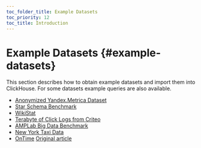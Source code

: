 ```yaml
---
toc_folder_title: Example Datasets
toc_priority: 12
toc_title: Introduction
---
```


# Example Datasets {#example-datasets}

This section describes how to obtain example datasets and import them into ClickHouse. For some datasets example queries are also available.

-   [Anonymized Yandex.Metrica Dataset](metrica.md)
-   [Star Schema Benchmark](star-schema.md)
-   [WikiStat](wikistat.md)
-   [Terabyte of Click Logs from Criteo](criteo.md)
-   [AMPLab Big Data Benchmark](amplab-benchmark.md)
-   [New York Taxi Data](nyc-taxi.md)
-   [OnTime](ontime.md)
[Original article](https://clickhouse.tech/docs/en/getting_started/example_datasets) <!--hide-->
